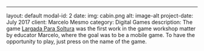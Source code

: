 ---
layout: default
modal-id: 2
date: 
img: cabin.png
alt: image-alt
project-date: July 2017
client: Marcelo Mesmo
category: Digital Games
description: The game <a href="ruthimaria01.github.io/largada">Largada Para Soltura</a> was the first work in the game workshop matter by educator Marcelo, where the goal was to be a mobile game. To have the opportunity to play, just press on the name of the game. 

